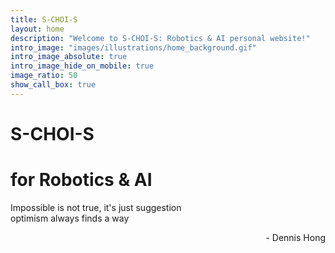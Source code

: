 ```yaml
---
title: S-CHOI-S
layout: home
description: "Welcome to S-CHOI-S: Robotics & AI personal website!"
intro_image: "images/illustrations/home_background.gif"
intro_image_absolute: true
intro_image_hide_on_mobile: true
image_ratio: 50
show_call_box: true
---
```


# S-CHOI-S
# for Robotics & AI

Impossible is not true, it's just suggestion  
optimism always finds a way  
<p align='right'>- Dennis Hong</p>
